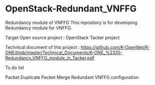 # OpenStack-Redundant_VNFFG
Redundancy module of VNFFG This repository is for developing Redundancy module for VNFFG.

Target Open source project : OpenStack Tacker project

Technical document of this project : https://github.com/K-OpenNet/K-ONE/blob/master/Technical_Documents/K-ONE_%2335-Redundancy_VNFFG_module_in_Tacker.pdf

To do list

Packet Duplicate
Packet Merge
Redundant VNFFG configuration
